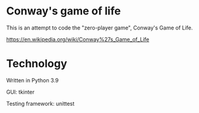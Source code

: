 # Conway's game of life

This is an attempt to code the "zero-player game", Conway's Game of Life.

https://en.wikipedia.org/wiki/Conway%27s_Game_of_Life

# Technology

Written in Python 3.9

GUI: tkinter

Testing framework: unittest
